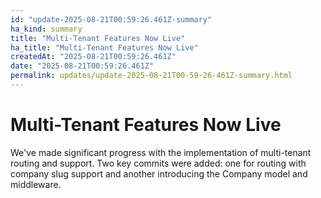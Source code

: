 ```yaml
---
id: "update-2025-08-21T00:59:26.461Z-summary"
ha_kind: summary
title: "Multi-Tenant Features Now Live"
ha_title: "Multi-Tenant Features Now Live"
createdAt: "2025-08-21T00:59:26.461Z"
date: "2025-08-21T00:59:26.461Z"
permalink: updates/update-2025-08-21T00-59-26-461Z-summary.html
---
```


<!--HA-START-->
# Multi-Tenant Features Now Live

We've made significant progress with the implementation of multi-tenant routing and support. Two key commits were added: one for routing with company slug support and another introducing the Company model and middleware.

<!--HA-END-->
